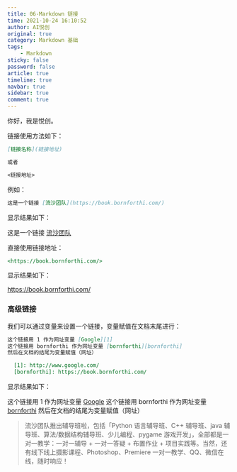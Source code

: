 ```yaml
---
title: 06-Markdown 链接
time: 2021-10-24 16:10:52
author: AI悦创
original: true
category: Markdown 基础
tags:
    - Markdown
sticky: false
password: false
article: true
timeline: true
navbar: true
sidebar: true
comment: true
---
```


你好，我是悦创。

链接使用方法如下：

```markdown
[链接名称](链接地址)

或者

<链接地址>
```

例如：

```markdown
这是一个链接 [流沙团队](https://book.bornforthi.com/)
```

显示结果如下：

这是一个链接 [流沙团队](https://book.bornforthi.com/)

直接使用链接地址：

```markdown
<https://book.bornforthi.com/>
```

显示结果如下：

<https://book.bornforthi.com/>

### 高级链接

我们可以通过变量来设置一个链接，变量赋值在文档末尾进行：

```markdown
这个链接用 1 作为网址变量 [Google][1]
这个链接用 bornforthi 作为网址变量 [bornforthi][bornforthi]
然后在文档的结尾为变量赋值（网址）

  [1]: http://www.google.com/
  [bornforthi]: https://book.bornforthi.com/
```

显示结果如下：

这个链接用 1 作为网址变量 [Google][1]
这个链接用 bornforthi 作为网址变量 [bornforthi][bornforthi]
然后在文档的结尾为变量赋值（网址）

[1]: http://www.google.com/
[bornforthi]: https://book.bornforthi.com/

> 流沙团队推出辅导班啦，包括「Python 语言辅导班、C++ 辅导班、java 辅导班、算法/数据结构辅导班、少儿编程、pygame 游戏开发」，全部都是一对一教学：一对一辅导 + 一对一答疑 + 布置作业 + 项目实践等。当然，还有线下线上摄影课程、Photoshop、Premiere 一对一教学、QQ、微信在线，随时响应！
